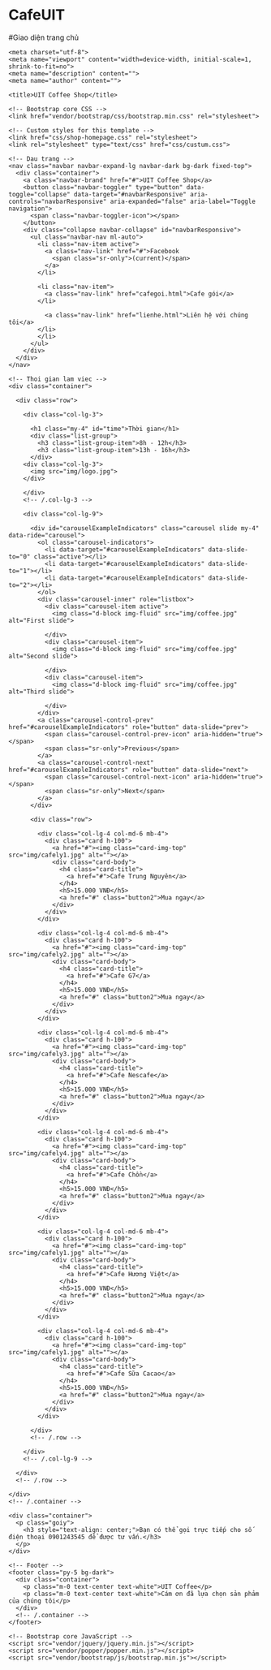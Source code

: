 # CafeUIT

#Giao diện trang chủ

<!DOCTYPE html>
<html lang="en">

  <head>

    <meta charset="utf-8">
    <meta name="viewport" content="width=device-width, initial-scale=1, shrink-to-fit=no">
    <meta name="description" content="">
    <meta name="author" content="">

    <title>UIT Coffee Shop</title>

    <!-- Bootstrap core CSS -->
    <link href="vendor/bootstrap/css/bootstrap.min.css" rel="stylesheet">

    <!-- Custom styles for this template -->
    <link href="css/shop-homepage.css" rel="stylesheet">
    <link rel="stylesheet" type="text/css" href="css/custum.css">

  </head>

  <body>

    <!-- Dau trang -->
    <nav class="navbar navbar-expand-lg navbar-dark bg-dark fixed-top">
      <div class="container">
        <a class="navbar-brand" href="#">UIT Coffee Shop</a>
        <button class="navbar-toggler" type="button" data-toggle="collapse" data-target="#navbarResponsive" aria-controls="navbarResponsive" aria-expanded="false" aria-label="Toggle navigation">
          <span class="navbar-toggler-icon"></span>
        </button>
        <div class="collapse navbar-collapse" id="navbarResponsive">
          <ul class="navbar-nav ml-auto">
            <li class="nav-item active">
              <a class="nav-link" href="#">Facebook
                <span class="sr-only">(current)</span>
              </a>
            </li>

            <li class="nav-item">
              <a class="nav-link" href="cafegoi.html">Cafe gói</a>
            </li>
<!--             <li class="nav-item">
              <a class="nav-link" href="#">Cafe làm sẵn</a>
            <li class="nav-item"> -->
              <a class="nav-link" href="lienhe.html">Liên hệ với chúng tôi</a>
            </li>
            </li>
          </ul>
        </div>
      </div>
    </nav>

    <!-- Thoi gian lam viec -->
    <div class="container">

      <div class="row">

        <div class="col-lg-3">

          <h1 class="my-4" id="time">Thời gian</h1>
          <div class="list-group">
            <h3 class="list-group-item">8h - 12h</h3>
            <h3 class="list-group-item">13h - 16h</h3>
          </div>
        <div class="col-lg-3">
          <img src="img/logo.jpg">
        </div>

        </div>
        <!-- /.col-lg-3 -->

        <div class="col-lg-9">

          <div id="carouselExampleIndicators" class="carousel slide my-4" data-ride="carousel">
            <ol class="carousel-indicators">
              <li data-target="#carouselExampleIndicators" data-slide-to="0" class="active"></li>
              <li data-target="#carouselExampleIndicators" data-slide-to="1"></li>
              <li data-target="#carouselExampleIndicators" data-slide-to="2"></li>
            </ol>
            <div class="carousel-inner" role="listbox">
              <div class="carousel-item active">
                <img class="d-block img-fluid" src="img/coffee.jpg" alt="First slide">
                
              </div>
              <div class="carousel-item">
                <img class="d-block img-fluid" src="img/coffee.jpg" alt="Second slide">
                
              </div>
              <div class="carousel-item">
                <img class="d-block img-fluid" src="img/coffee.jpg" alt="Third slide">
               
              </div>
            </div>
            <a class="carousel-control-prev" href="#carouselExampleIndicators" role="button" data-slide="prev">
              <span class="carousel-control-prev-icon" aria-hidden="true"></span>
              <span class="sr-only">Previous</span>
            </a>
            <a class="carousel-control-next" href="#carouselExampleIndicators" role="button" data-slide="next">
              <span class="carousel-control-next-icon" aria-hidden="true"></span>
              <span class="sr-only">Next</span>
            </a>
          </div>

          <div class="row">

            <div class="col-lg-4 col-md-6 mb-4">
              <div class="card h-100">
                <a href="#"><img class="card-img-top" src="img/cafely1.jpg" alt=""></a>
                <div class="card-body">
                  <h4 class="card-title">
                    <a href="#">Cafe Trung Nguyên</a>
                  </h4>
                  <h5>15.000 VNĐ</h5>
                  <a href="#" class="button2">Mua ngay</a>
                </div>
              </div>
            </div>

            <div class="col-lg-4 col-md-6 mb-4">
              <div class="card h-100">
                <a href="#"><img class="card-img-top" src="img/cafely2.jpg" alt=""></a>
                <div class="card-body">
                  <h4 class="card-title">
                    <a href="#">Cafe G7</a>
                  </h4>
                  <h5>15.000 VNĐ</h5>
                  <a href="#" class="button2">Mua ngay</a>
                </div>
              </div>
            </div>

            <div class="col-lg-4 col-md-6 mb-4">
              <div class="card h-100">
                <a href="#"><img class="card-img-top" src="img/cafely3.jpg" alt=""></a>
                <div class="card-body">
                  <h4 class="card-title">
                    <a href="#">Cafe Nescafe</a>
                  </h4>
                  <h5>15.000 VNĐ</h5>
                  <a href="#" class="button2">Mua ngay</a>
                </div>
              </div>
            </div>

            <div class="col-lg-4 col-md-6 mb-4">
              <div class="card h-100">
                <a href="#"><img class="card-img-top" src="img/cafely4.jpg" alt=""></a>
                <div class="card-body">
                  <h4 class="card-title">
                    <a href="#">Cafe Chồn</a>
                  </h4>
                  <h5>15.000 VNĐ</h5>
                  <a href="#" class="button2">Mua ngay</a>
                </div>
              </div>
            </div>

            <div class="col-lg-4 col-md-6 mb-4">
              <div class="card h-100">
                <a href="#"><img class="card-img-top" src="img/cafely1.jpg" alt=""></a>
                <div class="card-body">
                  <h4 class="card-title">
                    <a href="#">Cafe Hương Việt</a>
                  </h4>
                  <h5>15.000 VNĐ</h5>
                  <a href="#" class="button2">Mua ngay</a>
                </div>
              </div>
            </div>

            <div class="col-lg-4 col-md-6 mb-4">
              <div class="card h-100">
                <a href="#"><img class="card-img-top" src="img/cafely1.jpg" alt=""></a>
                <div class="card-body">
                  <h4 class="card-title">
                    <a href="#">Cafe Sữa Cacao</a>
                  </h4>
                  <h5>15.000 VNĐ</h5>
                  <a href="#" class="button2">Mua ngay</a>
                </div>
              </div>
            </div>

          </div>
          <!-- /.row -->

        </div>
        <!-- /.col-lg-9 -->

      </div>
      <!-- /.row -->

    </div>
    <!-- /.container -->

    <div class="container">
      <p class="goiy">
        <h3 style="text-align: center;">Bạn có thể gọi trực tiếp cho số điện thoại 0901243545 để được tư vấn.</h3>
      </p>      
    </div>

    <!-- Footer -->
    <footer class="py-5 bg-dark">
      <div class="container">
        <p class="m-0 text-center text-white">UIT Coffee</p>
        <p class="m-0 text-center text-white">Cám ơn đã lựa chọn sản phảm của chúng tôi</p>
      </div>
      <!-- /.container -->
    </footer>

    <!-- Bootstrap core JavaScript -->
    <script src="vendor/jquery/jquery.min.js"></script>
    <script src="vendor/popper/popper.min.js"></script>
    <script src="vendor/bootstrap/js/bootstrap.min.js"></script>

  </body>

</html>
